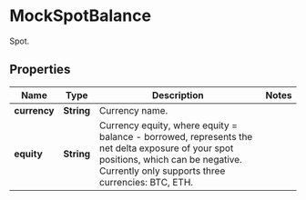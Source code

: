 
# MockSpotBalance

Spot.

## Properties

Name | Type | Description | Notes
------------ | ------------- | ------------- | -------------
**currency** | **String** | Currency name. | 
**equity** | **String** | Currency equity, where equity &#x3D; balance - borrowed, represents the net delta exposure  of your spot positions, which can be negative. Currently only supports three currencies: BTC, ETH. | 

